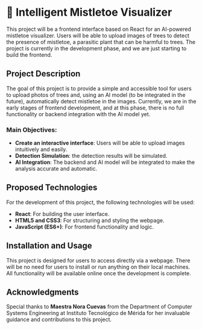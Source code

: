 
# 🌳 Intelligent Mistletoe Visualizer

This project will be a frontend interface based on React for an AI-powered mistletoe visualizer. Users will be able to upload images of trees to detect the presence of mistletoe, a parasitic plant that can be harmful to trees. The project is currently in the development phase, and we are just starting to build the frontend.

## Project Description

The goal of this project is to provide a simple and accessible tool for users to upload photos of trees and, using an AI model (to be integrated in the future), automatically detect mistletoe in the images. Currently, we are in the early stages of frontend development, and at this phase, there is no full functionality or backend integration with the AI model yet.

### Main Objectives:
- **Create an interactive interface**: Users will be able to upload images intuitively and easily.
- **Detection Simulation**: the detection results will be simulated.
- **AI Integration**: The backend and AI model will be integrated to make the analysis accurate and automatic.

## Proposed Technologies

For the development of this project, the following technologies will be used:

- **React**: For building the user interface.
- **HTML5 and CSS3**: For structuring and styling the webpage.
- **JavaScript (ES6+)**: For frontend functionality and logic.

## Installation and Usage

This project is designed for users to access directly via a webpage. There will be no need for users to install or run anything on their local machines. All functionality will be available online once the development is complete.


## Acknowledgments

Special thanks to **Maestra Nora Cuevas** from the Department of Computer Systems Engineering at Instituto Tecnológico de Mérida for her invaluable guidance and contributions to this project.
